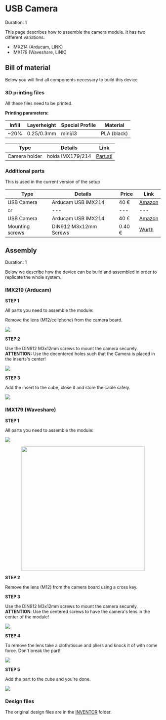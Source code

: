 # USB Camera
Duration: 1

This page describes how to assemble the camera module. It has two different variations:
- IMX214 (Arducam, LINK)
- IMX179 (Waveshare, LINK)


<!-- ------------------------ -->
## Bill of material

Below you will find all components necessary to build this device

### 3D printing files

All these files need to be printed.

**Printing parameters:**

|  Infill | Layerheight  | Special Profile | Material  |
|---|---|---|---|
| ~20% |  0.25/0.3mm | mini/i3 | PLA (black) |


|  Type | Details | Link  |
|---|---|---|
| Camera holder |  holds IMX179/214 | [Part.stl](./STL/)  |


### Additional parts
This is used in the current version of the setup

|  Type | Details  |  Price | Link  |
|---|---|---|---|
| USB Camera | Arducam USB IMX214 |  40 € | [Amazon](NONE)  |
|or|---|---|---|
| USB Camera | Arducam USB IMX214 |  40 € | [Amazon](NONE)  |
| Mounting screws |DIN912 M3x12mm Screws  |  0.40 € | [Würth](NONE)  |


<!-- ------------------------ -->
## Assembly
Duration: 1

Below we describe how the device can be build and assembled in order to replicate the whole system.

### IMX219 (Arducam)

**STEP 1**

All parts you need to assemble the module:

Remove the lens (M12/cellphone) from the camera board.

![](IMG_01_CAMERA/UC2_camera_0.jpg)

**STEP 2**

Use the DIN912 M3x12mm screws to mount the camera securely.
**ATTENTION:** Use the decentered holes such that the Camera is placed in the inserts's center!

![](IMG_01_CAMERA/UC2_camera_1.jpg)

**STEP 3**

Add the insert to the cube, close it and store the cable safely.

![](IMG_01_CAMERA/UC2_camera_2.jpg)



### IMX179 (Waveshare)

**STEP 1**

All parts you need to assemble the module:

![](IMG_01_CAMERA/UC2_camera_0.jpg)

<p align="center">
<img src="/img/IMG_01_CAMERA/UC2_cameraIMX179_4.jpg" width="400"/>
</p>

**STEP 2**

Remove the lens (M12) from the camera board using a cross key.


**STEP 3**

Use the DIN912 M3x12mm screws to mount the camera securely.
**ATTENTION**: Use the centered screws to have the camera's lens in the center of the module!

![](IMG_01_CAMERA/UC2_cameraIMX179_2.jpg)

**STEP 4**

To remove the lens take a cloth/tissue and pliers and knock it of with some force. Don't break the part!

![](IMG_01_CAMERA/UC2_cameraIMX179_1.jpg)

**STEP 5**

Add the part to the cube and you're done.

![](IMG_01_CAMERA/UC2_cameraIMX179_0.jpg)

### Design files

The original design files are in the [INVENTOR](../INVENTOR) folder.
